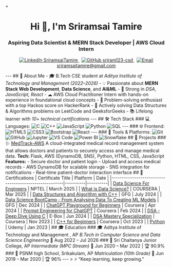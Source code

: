 +<h1 align="center">Hi 👋, I'm Sriramsai Tamire</h1> <h3 align="center">Aspiring Data Scientist & MERN Stack Developer | AWS Cloud Intern</h3> <p align="center"> <a href="https://www.linkedin.com/in/sriramsai-tamire-a9749b277?utm_source=share&utm_campaign=share_via&utm_content=profile&utm_medium=android_app" target="_blank"> <img alt="LinkedIn" src="https://img.shields.io/badge/LinkedIn-0077B5?style=flat&logo=linkedin&logoColor=white"/> <span>SriramsaiTamire</span> </a> &nbsp; <a href="https://github.com/sriram123-csd" target="_blank"> <img alt="GitHub" src="https://img.shields.io/badge/GitHub-181717?style=flat&logo=github&logoColor=white"/> <span>sriram123-csd</span> </a> &nbsp; <a href="mailto:sriramsaitamire@gmail.com" target="_blank"> <img alt="Email" src="https://img.shields.io/badge/Email-D14836?style=flat&logo=gmail&logoColor=white"/> <span>sriramsaitamire@gmail.com</span> </a> </p> --- ## 👜 About Me - 🎓 B.Tech CSE student at *Aditya Institute of Technology and Management (2022–2026)* - 💡 Passionate about **MERN Stack Web Development**, **Data Science**, and **AI&ML** - 💪 Strong in *DSA, JavaScript, React* - ☁ AWS Cloud Practitioner Intern with hands-on experience in foundational cloud concepts - 🎯 Problem-solving enthusiast with a top Hackos score on HackerRank - 🧠 Actively solving Data Structures & Algorithms problems on LeetCode and GeeksforGeeks - 📚 Lifelong learner with *10+ technical certifications* --- ## 🛠️ Tech Stack ### 💻 Languages: ![C](https://img.shields.io/badge/C-00599C?style=for-the-badge&logo=c&logoColor=white) ![C++](https://img.shields.io/badge/C++-00599C?style=for-the-badge&logo=c%2B%2B&logoColor=white) ![JavaScript](https://img.shields.io/badge/JavaScript-F7DF1E?style=for-the-badge&logo=javascript&logoColor=black) ![Python](https://img.shields.io/badge/Python-3776AB?style=for-the-badge&logo=python&logoColor=white) ![SQL](https://img.shields.io/badge/SQL-4479A1?style=for-the-badge&logo=postgresql&logoColor=white) --- ### 🌐 Frontend: ![HTML5](https://img.shields.io/badge/HTML5-E34F26?style=for-the-badge&logo=html5&logoColor=white) ![CSS3](https://img.shields.io/badge/CSS3-1572B6?style=for-the-badge&logo=css3&logoColor=white) ![Bootstrap](https://img.shields.io/badge/Bootstrap-563D7C?style=for-the-badge&logo=bootstrap&logoColor=white) ![React](https://img.shields.io/badge/React-20232A?style=for-the-badge&logo=react&logoColor=61DAFB) --- ### 🧰 Tools & Platforms: ![Git](https://img.shields.io/badge/Git-F05032?style=for-the-badge&logo=git&logoColor=white) ![GitHub](https://img.shields.io/badge/GitHub-181717?style=for-the-badge&logo=github&logoColor=white) ![Jupyter](https://img.shields.io/badge/Jupyter-F37626?style=for-the-badge&logo=jupyter&logoColor=white) ![VS Code](https://img.shields.io/badge/VS_Code-007ACC?style=for-the-badge&logo=visual-studio-code&logoColor=white) ![Power BI](https://img.shields.io/badge/Power%20BI-F2C811?style=for-the-badge&logo=powerbi&logoColor=black) ![Snowflake](https://img.shields.io/badge/Snowflake-56B9EB?style=for-the-badge&logo=snowflake&logoColor=white) ## 🚀 Projects ### 🩺 [MedTrack-AWS](https://github.com/sriram123-csd/MedTrack-AWS.git) A cloud-integrated medical record management system that allows doctors and patients to securely access and manage medical data. **Tech:** Flask, AWS (DynamoDB, SNS), Python, HTML, CSS, JavaScript **Features:** - Secure doctor and patient login - Upload and access medical records - AWS DynamoDB for scalable storage - SNS integration for notifications - Real-time patient-doctor interaction interface ## 🪪 Certifications | Certificate Title                                    | Platform | Date     | |------------------------------------------------------|----------|----------| | [Data Science For Engineers](https://1drv.ms/b/c/508ae05691a87cbd/EZd3cXAGBsNHt_0srZrJjY0BTuwUAxBJHEmcnjgvqN8s7g?e=OPbXNk)                       | NPTEL     | March 2025 | | [What is Data Science?](https://1drv.ms/b/c/508ae05691a87cbd/EXS-BhH693pIkU2OW-FgwjcBgpy8xqHRGEKCxxQK4VZxGA?e=UizteN)                                 | COURSERA    | Mar 2025 | | [Data Structures and Algorithm with C++](https://1drv.ms/b/c/508ae05691a87cbd/EYHf35zC-01MlVzrm9jm2y0B35tgIyMXOw6odTdaFoYl-A?e=pXBuPh)          | GFG | July 2024 | | [Data Science BootCamp - From Analysing Data To Creating ML Models](https://1drv.ms/b/c/508ae05691a87cbd/EdTc0QgKbehGl7k9xjD9ZmgBeL9Q1ZneAOYTQQVDfV3yCQ?e=khTL9s)             | GFG | Dec 2024 | | [ChatGPT Playground for Beginners](#)                | Coursera | Apr 2024 | | [Prompt Engineering for ChatGPT](#)                  | Coursera | Feb 2024 | | [DSA - Deep Dive Using C](#)                         | E-Box    | Jun 2024 | | [DSA Mastery Specialization](#)                      | Coursera | Nov 2023 | | [C++ for Beginners](#)                               | Coursera | Oct 2023 | | [Python](#)                                          | Udemy    | Jan 2023 | ## 🎓 Education ### 🎓 Aditya Institute of Technology and Management , AP *B.Tech in Computer Science and Data Science Engineering* 📅 Aug 2022 – Jul 2026 ### 🏫 Sri Chaitanya Junior College, AP *Intermediate (MPC Stream)* 📅 Jun 2020 – Mar 2022 | 🏆 90.9% ### 🏫 PSNM high School, Srikakulam, AP *Matriculation (10th Grade)* 📅 Jun 2019 – Mar 2020 | 🏆 96% --- > ⚡ “Keep learning, keep growing.”
